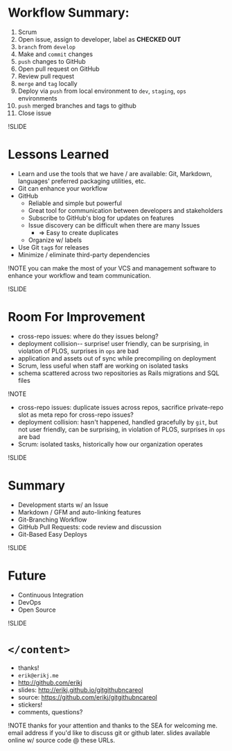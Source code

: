 
# Workflow Summary:

1. Scrum
1. Open issue, assign to developer, label as **CHECKED OUT**
1. `branch` from `develop`
1. Make and `commit` changes
1. `push` changes to GitHub
1. Open pull request on GitHub
1. Review pull request
1. `merge` and `tag` locally
1. Deploy via `push` from local environment to `dev`, `staging`, `ops` environments
1. `push` merged branches and tags to github
1. Close issue

!SLIDE

# Lessons Learned

- Learn and use the tools that we have / are available: Git, Markdown, languages' preferred packaging utilities, etc.
- Git can enhance your workflow
- GitHub
  - Reliable and simple but powerful
  - Great tool for communication between developers and stakeholders
  - Subscribe to GitHub's blog for updates on features
  - Issue discovery can be difficult when there are many Issues
    - => Easy to create duplicates
  - Organize w/ labels
- Use Git `tag`s for releases
- Minimize / eliminate third-party dependencies

!NOTE
you can make the most of your VCS and management software to enhance your workflow and team communication.

!SLIDE

# Room For Improvement

- cross-repo issues: where do they issues belong?
- deployment collision-- surprise!
user friendly, can be surprising, in violation of PLOS, surprises in `ops` are bad
- application and assets out of sync while precompiling on deployment
- Scrum, less useful when staff are working on isolated tasks
- schema scattered across two repositories as Rails migrations and SQL files

!NOTE

- cross-repo issues: duplicate issues across repos, sacrifice private-repo
slot as meta repo for cross-repo issues?
- deployment collision: hasn't happened, handled gracefully by `git`, but not
user friendly, can be surprising, in violation of PLOS, surprises in `ops` are bad
- Scrum: isolated tasks, historically how our organization operates

!SLIDE

# Summary

- Development starts w/ an Issue
- Markdown / GFM and auto-linking features
- Git-Branching Workflow
- GitHub Pull Requests: code review and discussion
- Git-Based Easy Deploys

!SLIDE

# Future

- Continuous Integration
- DevOps
- Open Source

!SLIDE

# `</content>`

- thanks!
- `erik@erikj.me`
- http://github.com/erikj
- slides: http://erikj.github.io/gitgithubncareol
- source: https://github.com/erikj/gitgithubncareol
- stickers!
- comments, questions?

!NOTE
thanks for your attention and thanks to the SEA for welcoming me.
email address if you'd like to discuss git or github later.
slides available online w/ source code @ these URLs.
